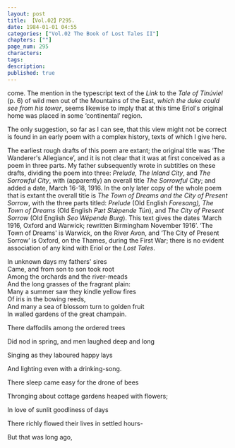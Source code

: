 ```yaml
---
layout: post
title: 【Vol.02】P295.
date: 1984-01-01 04:55
categories: ["Vol.02 The Book of Lost Tales II"]
chapters: [""]
page_num: 295
characters: 
tags: 
description: 
published: true
---
```


<p style="text-indent: 0;">
come. The mention in the typescript text of the <I>Link</I> to the <I>Tale of Tinúviel</I> (p. 6) of wild men out of the Mountains of the East, <I>which the duke could see from his tower</I>, seems likewise to imply that at this time Eriol's original home was placed in some ‘continental’ region.
</p>

The only suggestion, so far as I can see, that this view might not be correct is found in an early poem with a complex history, texts of which I give here.

The earliest rough drafts of this poem are extant; the original title was ‘The Wanderer's Allegiance’, and it is not clear that it was at first conceived as a poem in three parts. My father subsequently wrote in subtitles on these drafts, dividing the poem into three: <I>Prelude, The Inland City</I>, and <I>The Sorrowful City</I>, with (apparently) an overall title <I>The Sorrowful City</I>; and added a date, March 16-18, 1916. In the only later copy of the whole poem that is extant the overall title is <I>The Town of Dreams and the City of Present Sorrow</I>, with the three parts titled: <I>Prelude</I> (Old English <I>Foresang), The Town of Dreams</I> (Old English <I>Pæt Slǽpende Tún</I>), and <I>The City of Present Sorrow</I> (Old English <I>Seo Wépende Burg</I>). This text gives the dates ‘March 1916, Oxford and Warwick; rewritten Birmingham November 1916’. ‘The Town of Dreams' is Warwick, on the River Avon, and ‘The City of Present Sorrow’ is Oxford, on the Thames, during the First War; there is no evident association of any kind with Eriol or the <I>Lost Tales</I>.

In unknown days my fathers' sires<BR>Came, and from son to son took root<BR>Among the orchards and the river-meads<BR>And the long grasses of the fragrant plain:<BR>Many a summer saw they kindle yellow fires<BR>Of iris in the bowing reeds,<BR>And many a sea of blossom turn to golden fruit<BR>In walled gardens of the great champain.

There daffodils among the ordered trees

Did nod in spring, and men laughed deep and long

Singing as they laboured happy lays

And lighting even with a drinking-song.

There sleep came easy for the drone of bees

Thronging about cottage gardens heaped with flowers;

In love of sunlit goodliness of days

There richly flowed their lives in settled hours-

But that was long ago,

